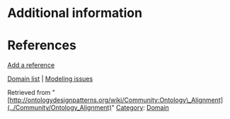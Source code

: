 #  Additional information


#  References


[Add a reference](index.php@title=Odp%253AAdd_reference&subject=Community%253AOntology+Alignment.html "http://ontologydesignpatterns.org/wiki/index.php?title=Odp:Add_reference&subject=Community%3AOntology+Alignment")


  




[Domain list](../Community/Domain "Community:Domain") | [Modeling issues](../Community/Main "Community:Main")


Retrieved from "[http://ontologydesignpatterns.org/wiki/Community:Ontology\_Alignment](../Community/Ontology_Alignment)"
 [Category](http://ontologydesignpatterns.org/wiki/Special:Categories "Special:Categories"): [Domain](../Category/Domain "Category:Domain")